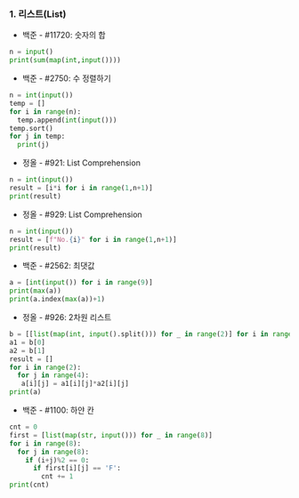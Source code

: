 ### 1. 리스트(List)



- 백준 - #11720: 숫자의 합

``` python
n = input()
print(sum(map(int,input())))
```



- 백준 - #2750: 수 정렬하기

``` python
n = int(input())
temp = []
for i in range(n):
  temp.append(int(input()))
temp.sort()
for j in temp:
  print(j)
```



- 정올 - #921: List Comprehension

``` python
n = int(input())
result = [i*i for i in range(1,n+1)]
print(result)
```



- 정올 - #929: List Comprehension

``` python
n = int(input())
result = [f"No.{i}" for i in range(1,n+1)]
print(result)
```



- 백준 - #2562: 최댓값

``` python
a = [int(input()) for i in range(9)]
print(max(a))
print(a.index(max(a))+1)
```



- 정올 - #926: 2차원 리스트

``` python
b = [[list(map(int, input().split())) for _ in range(2)] for i in range(2)]
a1 = b[0]
a2 = b[1]
result = []
for i in range(2):
  for j in range(4):
   a[i][j] = a1[i][j]*a2[i][j]
print(a)
```



- 백준 - #1100: 하얀 칸

``` python
cnt = 0
first = [list(map(str, input())) for _ in range(8)]
for i in range(8):
  for j in range(8):
    if (i+j)%2 == 0:
      if first[i][j] == 'F':
        cnt += 1
print(cnt)
```